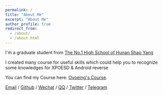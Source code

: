 ```yaml
---
permalink: /
title: "About Me"
excerpt: "About Me"
author_profile: true
redirect_from: 
  - /about/
  - /about.html
---
```


I'm a graduate student from [The No.1 High School of Hunan Shao Yang](http://www.sysyz.com.cn/)

I created many course for useful skills which could help you to recognize some knowledges for XPOESD & Android reverse

You can find my Course here: [Ovoeing's Course](https://shimo.im/docs/8Nk6e264YZsbK2qL).

[Email](ovoeing@gmail.com) / [Github](https://github.com/Ovoeing) / [Wechat](../images/wechat.jpg) / [QQ](https://qm.qq.com/q/kYmsKYUIPm) / [Twitter](https://fxtwitter.com/Ovoeing) / [Telegram](https://t.me/Secure_Contain_Protect_CN)
